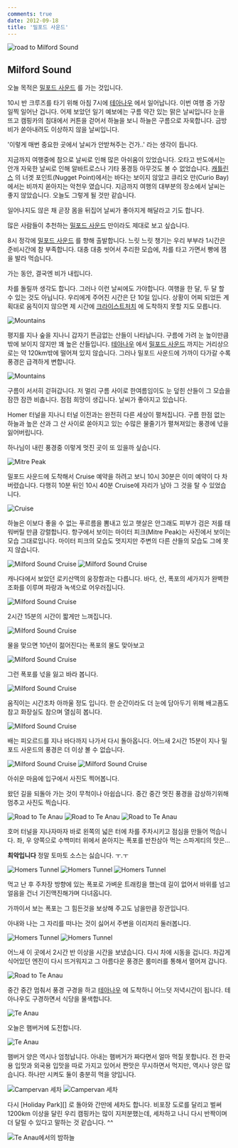 ```yaml
---
comments: true
date: 2012-09-18
title: '밀포드 사운드'
---
```


![road to Milford Sound](../../media/page/travel/new-zealand/newzealand-136.jpg)

Milford Sound
-------------

오늘 목적은 [밀포드 사운드][] 를 가는 것입니다.

10시 반 크루즈를 타기 위해 아침 7시에 [테아나우][] 에서 일어납니다.  이번 여행
중 가장 일찍 일어난 겁니다.  어제 보았던 일기 예보에는 구름 약간 있는 맑은
날씨입니다 눈을 뜨고 캠핑카의 침대에서 커튼을 걷어서 하늘을 보니 하늘은
구름으로 자욱합니다.  금방 비가 쏟아내려도 이상하지 않을 날씨입니다.

'이렇게 매번 중요한 곳에서 날씨가 안받쳐주는 건가..' 라는 생각이 듭니다.

지금까지 여행중에 참으로 날씨로 인해 많은 아쉬움이 있었습니다.  오타고
반도에서는 안개 자욱한 날씨로 인해 알바트로스나 기타 풍경등 아무것도 볼 수
없었습니다.  [캐틀린스][] 의 너겟 포인트(Nugget Point)에서는 바다는 보이지
않았고 큐리오 만(Curio Bay)에서는 비까지 쏟아지는 악천우 였습니다.  지금까지
여행의 대부분의 장소에서 날씨는 좋지 않았습니다.  오늘도 그렇게 될 것만
같습니다.

일어나지도 않은 채 곧장 몸을 뒤집어 날씨가 좋아지게 해달라고 기도 합니다.

많은 사람들이 추천하는 [밀포드 사운드][] 만이라도 제대로 보고 싶습니다.

8시 정각에 [밀포드 사운드][] 를 향해 출발합니다.  느릿 느릿 챙기는 우리 부부라
1시간은 준비시간에 참 부족합니다.  대충 대충 씻어서 추리한 모습에, 차를 타고
가면서 빵에 잼을 발라 먹습니다.

가는 동안, 결국엔 비가 내립니다.

차를 돌릴까 생각도 합니다.  그러나 이런 날씨에도 가야합니다.  여행을 한 달, 두
달 할 수 있는 것도 아닙니다.  우리에게 주어진 시간은 단 10일 입니다.  상황이
어찌 되었든 계획대로 움직이지 않으면 제 시간에 [크라이스트처치][] 에 도착하지
못할 지도 모릅니다.

![Mountains](../../media/page/travel/new-zealand/newzealand-138.jpg)

평지를 지나 숲을 지나니 갑자기 뜬금없는 산들이 나타납니다.  구름에 가려 눈
높이만큼밖에 보이지 않지만 꽤 높은 산들입니다.  [테아나우][] 에서 [밀포드
사운드][] 까지는 거리상으로는 약 120km밖에 떨어져 있지 않습니다.  그러나
밀포드 사운드에 가까이 다가갈 수록 풍경은 급격하게 변합니다.

![Mountains](../../media/page/travel/new-zealand/newzealand-137.jpg)

구름이 서서히 걷혀갑니다.  저 멀리 구름 사이로 한여름임이도 눈 덮힌 산들이 그
모습을 잠깐 잠깐 비춥니다.  점점 희망이 생깁니다.  날씨가 좋아지고 있습니다.

Homer 터널을 지나니 터널 이전과는 완전히 다른 세상이 펼쳐집니다.  구름 한점
없는 하늘과 높은 산과 그 산 사이로 쏟아지고 있는 수많은 물줄기가 펼쳐져있는
풍경에 넋을 잃어버립니다.

하나님이 내린 풍경중 이렇게 멋진 곳이 또 있을까 싶습니다.

![Mitre Peak](../../media/page/travel/new-zealand/newzealand-141.jpg)

밀포드 사운드에 도착해서 Cruise 예약을 하려고 보니 10시 30분은 이미 예약이 다
차버렸습니다.  다행히 10분 뒤인 10시 40분 Cruise에 자리가 남아 그 것을 탈 수
있었습니다.

![Cruise](../../media/page/travel/new-zealand/newzealand-143.jpg)

하늘은 이보다 좋을 수 없는 푸르름을 뽐내고 있고 햇살은 안그래도 피부가 검은
저를 태워버릴 만큼 강렬합니다.  항구에서 보이는 마이터 피크(Mitre Peak)는
사진에서 보이는 모습 그대로입니다.  마이터 피크의 모습도 멋지지만 주변의 다른
산들의 모습도 그에 못지 않습니다.

![Milford Sound Cruise](../../media/page/travel/new-zealand/newzealand-145.jpg)
![Milford Sound Cruise](../../media/page/travel/new-zealand/newzealand-148.jpg)

캐나다에서 보았던 로키산맥의 웅장함과는 다릅니다.  바다, 산, 폭포의 세가지가
완벽한 조화를 이루며 파랑과 녹색으로 어우러집니다.

![Milford Sound Cruise](../../media/page/travel/new-zealand/newzealand-157.jpg)

2시간 15분의 시간이 짧게만 느껴집니다.

![Milford Sound Cruise](../../media/page/travel/new-zealand/newzealand-161.jpg)

물을 맞으면 10년이 젊어진다는 폭포의 물도 맞아보고

![Milford Sound Cruise](../../media/page/travel/new-zealand/newzealand-162.jpg)

그런 폭포를 넋을 잃고 바라 봅니다.

![Milford Sound Cruise](../../media/page/travel/new-zealand/newzealand-163.jpg)

움직이는 시간조차 아까울 정도 입니다.  한 순간이라도 더 눈에 담아두기 위해
배고픔도 참고 화장실도 참으며 열심히 봅니다.

![Milford Sound Cruise](../../media/page/travel/new-zealand/newzealand-164.jpg)

배는 피오르드를 지나 바다까지 나가서 다시 돌아옵니다.  어느새 2시간 15분이 지나
밀포드 사운드의 풍경은 더 이상 볼 수 없습니다.

![Milford Sound Cruise](../../media/page/travel/new-zealand/newzealand-165.jpg)
![Milford Sound Cruise](../../media/page/travel/new-zealand/newzealand-166.jpg)

아쉬운 마음에 입구에서 사진도 찍어봅니다.

왔던 길을 되돌아 가는 것이 무척이나 아쉽습니다.  중간 중간 멋진 풍경을
감상하기위해 멈추고 사진도 찍습니다.

![Road to Te Anau](../../media/page/travel/new-zealand/newzealand-170.jpg)
![Road to Te Anau](../../media/page/travel/new-zealand/newzealand-173.jpg)
![Road to Te Anau](../../media/page/travel/new-zealand/newzealand-175.jpg)

호머 터널을 지나자마자 바로 왼쪽의 넓은 터에 차를 주차시키고 점심을 만들어
먹습니다.  좌, 우 양쪽으로 수백미터 위에서 쏟아지는 폭포를 반찬삼아 먹는
스파게티의 맛은...

**최악입니다** 정말 토마토 소스는 싫습니다. ㅜ.ㅜ

![Homers Tunnel](../../media/page/travel/new-zealand/newzealand-178.jpg)
![Homers Tunnel](../../media/page/travel/new-zealand/newzealand-181.jpg)
![Homers Tunnel](../../media/page/travel/new-zealand/newzealand-182.jpg)

먹고 난 후 주차장 방향에 있는 폭포로 가벼운 트래킹을 했는데 길이 없어서 바위를
넘고 얼음을 건너 기진맥진해가며 다녀옵니다.

가까이서 보는 폭포는 그 힘든것을 보상해 주고도 남을만큼 장관입니다.

아내와 나는 그 자리를 떠나는 것이 싫어서 주변을 이리저리 둘러봅니다.

![Homers Tunnel](../../media/page/travel/new-zealand/newzealand-185.jpg)
![Homers Tunnel](../../media/page/travel/new-zealand/newzealand-188.jpg)

어느새 이 곳에서 2시간 반 이상을 시간을 보냈습니다.  다시 차에 시동을 겁니다.
차갑게 식어있던 엔진이 다시 뜨거워지고 그 아름다운 풍경은 룸미러를 통해서
멀어져 갑니다.

![Road to Te Anau](../../media/page/travel/new-zealand/newzealand-191.jpg)

중간 중간 멈춰서 풍경 구경을 하고 [테아나우][] 에 도착하니 어느덧 저녁시간이
됩니다.  테 아나우도 구경하면서 식당을 물색합니다.

![Te Anau](../../media/page/travel/new-zealand/newzealand-195.jpg)

오늘은 햄버거에 도전합니다.

![Te Anau](../../media/page/travel/new-zealand/newzealand-199.jpg)

햄버거 양은 역시나 엄청납니다.  아내는 햄버거가 짜다면서 얼마 먹질 못합니다.
전 한국용 입맛과 외국용 입맛을 따로 가지고 있어서 짠맛은 무시하면서 먹지만,
역시나 양은 많습니다.  하나만 시켜도 둘이 충분히 먹을 양입니다.

![Campervan 세차](../../media/page/travel/new-zealand/newzealand-204.jpg)
![Campervan 세차](../../media/page/travel/new-zealand/newzealand-205.jpg)

다시 [Holiday Park][] 로 돌아와 간만에 세차도 합니다.  비포장 도로를 달리고
벌써 1200km 이상을 달린 우리 캠핑카는 많이 지저분했는데, 세차하고 나니 다시
반짝이며 더 달릴 수 있다고 말하는 것 같습니다. ^^

![Te Anau에서의 밤하늘](../../media/page/travel/new-zealand/newzealand-207.jpg)

[크라이스트처치]:   log01.md
[오아마루]:         log01.md
[더니든]:           log03.md#dunedin
[오타고]:           log02.md
[캐틀린스]:         log03.md#catlins
[테아나우]:         log05.md
[그레이마우스]:     log09.md
[밀포드 사운드]:    log05.md#milford-sound
[인버카길]:         log04.md
[퀸스타운]:         log06.md
[와나카]:           log06.md
[글레노키]:         log07.md
[애로우타운]:       log07.md#arrowtown
[폭스빙하]:         log09.md
[호키티카]:         log09.md
[아서스패스]:       log10.md